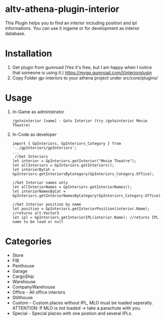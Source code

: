 # altv-athena-plugin-interior

This Plugin helps you to find an interior including position and ipl informations.
You can use it ingame or for development as interior database.

# Installation

1. Get plugin from gumroad (Yes it's free, but I am happy when I notice that someone is using it.)
    https://mygp.gumroad.com/l/interiorplugin
2. Copy Folder gp-interiors to your athena project under src/core/plugins/

# Usage

1. In-Game as administrator

    ```/gotointerior [name] - Goto Interior (try /gotointerior Movie Theatre)```

2. In-Code as developer

    ```
    import { GpInteriors, GpInteriors_Category } from '../gpInteriors/gpInteriors';
    ...
     //Get Interiors    
    let interior = GpInteriors.getInterior("Movie Theatre");
    let allInteriors = GpInteriors.getInteriors();
    let interiorByCat = GpInteriors.getInteriorsByCategory(GpInteriors_Category.Office);

    //Get Interior names only
    let allInteriorNames = GpInteriors.getInteriorNames();
    let interiorNamesByCat = GpInteriors.getInteriorNamesByCategory(GpInteriors_Category.Office);

    //Get Interior position by name
    let position = GpInteriors.getInteriorPosition(interior.Name);  //returns alt.Vector3
    let ipl = GpInteriors.getInteriorIPL(interior.Name); //returns IPL name to be load or null
    ```

# Categories

- Store
- FIB
- Penthouse
- Garage
- CargoShip
- Warehouse
- CompanyWarehouse
- Office - All office interiors
- Stilthouse
- Custom - Custom places without IPL, MLO must be loaded seperatly. ATTENTION: If MLO is not loaded -> take a parachute with you.
- Special - Special places with one postion and several IPLs.
